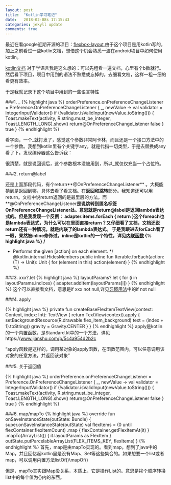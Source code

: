 ```yaml
---
layout: post
title:  "Kotlin学习笔记"
date:   2018-02-08s 17:15:43
categories: jekyll update
comments: true
---
```

最近在看google近期开源的项目：[flexbox-layout](github.com/google/flexbox-layout),由于这个项目是用kotlin写的，加上之前看过一些kotlin文档，想借这个机会熟悉一波在android项目中如何使用kotlin。

[kotlin文档](https://www.kotlincn.net/docs/reference/android-overview.html)
对于学语言我是这么想的：可以先粗看一遍文档，心里有个b数就行。然后看下项目，项目中用到的语法不熟悉或忘掉的。去细看文档，这样一粗一细的看更有效率。
<!--break-->
于是我就记录下这个项目中用到的一些语言特性

###1. _
{% highlight java %}
orderPreference.onPreferenceChangeListener = Preference.OnPreferenceChangeListener { _, newValue ->
    val validator = IntegerInputValidator()
    if (!validator.isValidInput(newValue.toString())) {
        Toast.makeText(activity,
                R.string.must_be_integer,
                Toast.LENGTH_LONG).show()
        return@OnPreferenceChangeListener false
    }
    true
}
{% endhighlight %}

看字面，一个_就打发了，感觉这个参数非常阿卡林，而且还是一个接口方法中的一个参数。我想到kotlin里有个关键字any，就是代指一切类型，于是去替换成any看了下。发现编译器这么告诉我：

很清楚，就是说回调后，这个参数根本没被用到，所以_就仅仅充当一个占位符。

###2. return@label

还是上面那段代码，有个return**@OnPreferenceChangeListener** 。大概能猜到是返回到哪，具体去看了看文档。在**返回和跳转**部分。我知道还可以用return。文档中说return返回的是最里层的方法。而**@OnPreferenceChangeListener**是说跳转到匿名标签OnPreferenceChangeListener处。意思就是return@label是返回lambda表达式的。但是我发现一个反例：
adapter.items.forEach { return }这个foreach也是lambda表达式，为什么可以在里面直接return？又仔细看了文档，文档还说return还有一种情况，就是内联了的lambda表达式。
于是我跟进去forEach看了一眼，果然被inline修饰过。inline是kotlin的一个特性，详见[内联函数](https://www.kotlincn.net/docs/reference/inline-functions.html)
{% highlight java %}
/**
 * Performs the given [action] on each element.
 */
@kotlin.internal.HidesMembers
public inline fun <T> Iterable<T>.forEach(action: (T) -> Unit): Unit {
    for (element in this) action(element)
}
{% endhighlight %}

###3. xxx?.let
{% highlight java %}
layoutParams?.let {
    for (i in layoutParams.indices) {
        adapter.addItem(layoutParams[i])
    }
{% endhighlight %}
这个可以直接看文档，意思是if xxx not null,详见[习惯用法](https://www.kotlincn.net/docs/reference/idioms.html)中的if not null

###4. apply

{% highlight java %}
private fun createBaseFlexItemTextView(context: Context, index: Int): TextView {
    return TextView(context).apply {
        setBackgroundResource(R.drawable.flex_item_background)
        text = (index + 1).toString()
        gravity = Gravity.CENTER
    }
}
{% endhighlight %}
apply是kotlin的一个内置函数，是Standard.kt中的一个方法，详见https://www.jianshu.com/p/5c4a954d2b2c

“apply函数是这样的，调用某对象的apply函数，在函数范围内，可以任意调用该对象的任意方法，并返回该对象”

###5. 关于返回值

{% highlight java %}
orderPreference.onPreferenceChangeListener = Preference.OnPreferenceChangeListener { _, newValue ->
    val validator = IntegerInputValidator()
    if (!validator.isValidInput(newValue.toString())) {
        Toast.makeText(activity,
                R.string.must_be_integer,
                Toast.LENGTH_LONG).show()
        return@OnPreferenceChangeListener false
    }
    true
}
{% endhighlight %}

###6. map/mapTo
{% highlight java %}
override fun onSaveInstanceState(outState: Bundle) {
    super.onSaveInstanceState(outState)
    val flexItems = (0 until flexContainer.flexItemCount)
            .map { flexContainer.getFlexItemAt(it) }
            .mapTo(ArrayList()) { it.layoutParams as FlexItem }
    outState.putParcelableArrayList(FLEX_ITEMS_KEY, flexItems)
}
{% endhighlight %}
首先，map是由mapTo实现的。看到map，想到了java中的Map，并且回忆起kotlin里是没有Map、Set等这些集合的。如果想要一个list或者map，可以调用内置方法listOf()\mapOf()

但是，mapTo其实跟Map没关系，本质上，它是操作List的。意思是挨个顺序转换list中的每个值为{}内的东西。
